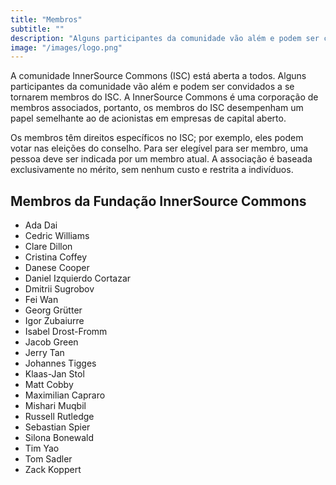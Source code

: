 ```yaml
---
title: "Membros"
subtitle: ""
description: "Alguns participantes da comunidade vão além e podem ser convidados a se tornarem membros do ISC."
image: "/images/logo.png"
---
```


A comunidade InnerSource Commons (ISC) está aberta a todos. Alguns participantes da comunidade vão além e podem ser convidados a se tornarem membros do ISC.
A InnerSource Commons é uma corporação de membros associados, portanto, os membros do ISC desempenham um papel semelhante ao de acionistas em empresas de capital aberto.

Os membros têm direitos específicos no ISC; por exemplo, eles podem votar nas eleições do conselho.
Para ser elegível para ser membro, uma pessoa deve ser indicada por um membro atual.
A associação é baseada exclusivamente no mérito, sem nenhum custo e restrita a indivíduos.

## Membros da Fundação InnerSource Commons

* Ada Dai
* Cedric Williams
* Clare Dillon
* Cristina Coffey
* Danese Cooper
* Daniel Izquierdo Cortazar
* Dmitrii Sugrobov
* Fei Wan
* Georg Gr&#x00FC;tter
* Igor Zubaiurre
* Isabel Drost-Fromm
* Jacob Green
* Jerry Tan
* Johannes Tigges
* Klaas-Jan Stol
* Matt Cobby
* Maximilian Capraro
* Mishari Muqbil
* Russell Rutledge
* Sebastian Spier
* Silona Bonewald
* Tim Yao
* Tom Sadler
* Zack Koppert